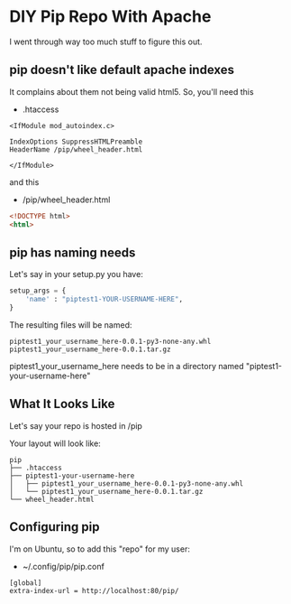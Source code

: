 # DIY Pip Repo With Apache

I went through way too much stuff to figure this out.

## pip doesn't like default apache indexes

It complains about them not being valid html5.  So, you'll need this

* .htaccess

```.htaccess
<IfModule mod_autoindex.c>

IndexOptions SuppressHTMLPreamble
HeaderName /pip/wheel_header.html

</IfModule>
```

and this

* /pip/wheel_header.html

```html
<!DOCTYPE html>
<html>
```

## pip has naming needs

Let's say in your setup.py you have:

```python
setup_args = {
    'name' : "piptest1-YOUR-USERNAME-HERE",
}
```

The resulting files will be named:

```
piptest1_your_username_here-0.0.1-py3-none-any.whl
piptest1_your_username_here-0.0.1.tar.gz
```

piptest1_your_username_here needs to be in a directory named
"piptest1-your-username-here"

## What It Looks Like

Let's say your repo is hosted in /pip 

Your layout will look like:
```
pip
├── .htaccess
├── piptest1-your-username-here
│   ├── piptest1_your_username_here-0.0.1-py3-none-any.whl
│   └── piptest1_your_username_here-0.0.1.tar.gz
└── wheel_header.html
```


## Configuring pip

I'm on Ubuntu, so to add this "repo" for my user:

* ~/.config/pip/pip.conf

```
[global]
extra-index-url = http://localhost:80/pip/
```
